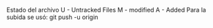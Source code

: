 Estado del archivo
U - Untracked Files
M - modified
A - Added
Para la subida se usó:  git push -u origin
